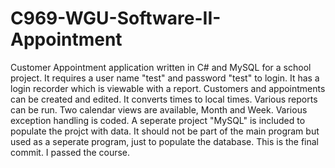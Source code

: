 # C969-WGU-Software-II-Appointment
Customer Appointment application written in C# and MySQL for a school project. It requires a user name "test" and password "test" to login. It has a login recorder which is viewable with a report. Customers and appointments can be created and edited. It converts times to local times. Various reports can be run. Two calendar views are available, Month and Week. Various exception handling is coded. A seperate project "MySQL" is included to populate the projct with data. It should not be part of the main program but used as a seperate program, just to populate the database. This is the final commit. I passed the course.
